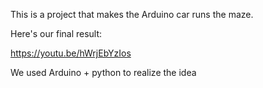 This is a project that makes the Arduino car runs the maze.

Here's our final result:

https://youtu.be/hWrjEbYzIos

We used Arduino + python to realize the idea
